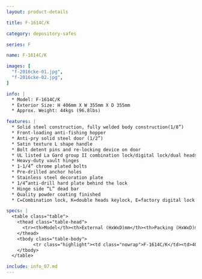 ```yaml
---
layout: product-details

title: F-1614C/K

category: depository-safes

series: F

name: F-1614C/K

images: [
  "f-2016cke-01.jpg",
  "f-2016cke-02.jpg",
]

info: |
  * Model: F-1614C/K
  * Exterior Size: H 406mm X W 355mm X D 355mm
  * Approx. Weight: 44kgs (96.8lbs)

features: |
  * Solid steel construction, fully welded body construction(1/8”)
  * Front-loading anti-fishing hopper
  * Anti-pry solid steel door (1/2”)
  * Satin texture L shape handle
  * Bolt detent pins and re-locking device on door
  * UL listed La Gard group II combination lock/digital lock/dual heads key lock
  * Heavy-duty vault hinges
  * 1-1/4” chrome plated bolts
  * Pre-drilled anchor holes
  * Stainless steel decoration plate
  * 1/4”anti-drill hard plate behind the lock
  * Hinge side “L” dead bar
  * Quality powder coating finished
  * C=Combination lock, K=double heads keylock, E=factory digital lock 

specs: |
  <table class="table">
    <thead class="table-head">
      <tr><th>Model</th><th>External (HxWxD)mm</th><th>Packing (HxWxD)mm</th><th>Weight (kg)</th><th>Door (mm)</th><th>Body (mm)</th><th>20’FCL (pcs)</th></tr>
    </thead>
    <tbody class="table-body">
          <tr class="highlight"><td class="nowrap">F-1614C/K</td><td>406X355X355</td><td>426X375X405</td><td>34</td><td>12</td><td>3</td><td>480</td></tr>
    </tbody>
  </table>

include: info_07.md
---
```

